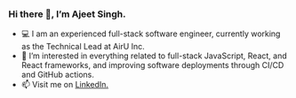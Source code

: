 <!--
**ajeetbpr/ajeetbpr** is a ✨ _special_ ✨ repository because its `README.md` (this file) appears on your GitHub profile.

Here are some ideas to get you started:

- 🔭 I’m currently working on ...
- 🌱 I’m currently learning ...
- 👯 I’m looking to collaborate on ...
- 🤔 I’m looking for help with ...
- 💬 Ask me about ...
- 📫 How to reach me: ...
- 😄 Pronouns: ...
- ⚡ Fun fact: ...
-->

### Hi there 👋, I’m Ajeet Singh.

* 💻 I am an experienced full-stack software engineer, currently working as the Technical Lead at AirU Inc.
* 👀 I’m interested in everything related to full-stack JavaScript, React, and React frameworks, and improving software deployments through CI/CD and GitHub actions.
* 📫 Visit me on [LinkedIn.]([https://pages.github.com/](https://www.linkedin.com/in/ajeetbpr/)https://www.linkedin.com/in/ajeetbpr/)
